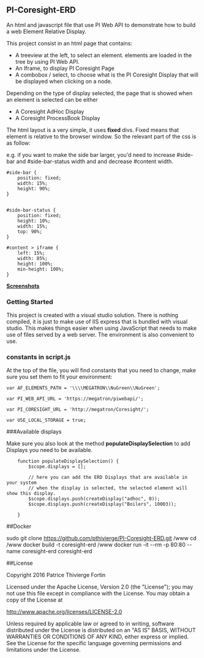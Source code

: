 ## PI-Coresight-ERD
An html and javascript file that use PI Web API to demonstrate how to build a web Element Relative Display.

This project consist in an html page that contains:

- A treeview at the left, to select an element.  elements are loaded in the tree by using PI Web API.
- An Iframe, to display PI Coresight Page
- A combobox / select, to choose what is the PI Coresight Display that will be displayed when clicking on a node.

Depending on the type of display selected, the page that is showed when an element is selected can be either
- A Coresight AdHoc Display
- A Coresight ProcessBook Display




The html layout is a very simple, it uses **fixed** divs.  Fixed means that element is relative to the browser window. So the relevant part of the css is as follow:

e.g. if you want to make the side bar larger, you'd need to increase #side-bar and #side-bar-status width and and decrease #content width.

	#side-bar {
	    position: fixed;
	    width: 15%;
	    height: 90%;
	}
		
	
	#side-bar-status {
	    position: fixed;
	    height: 10%;
	    width: 15%;
	    top: 90%;
	}
	
	#content > iframe {
	    left: 15%;
	    width: 85%;
	    height: 100%;
	    min-height: 100%;
	} 




**[Screenshots][1]**


### Getting Started

This project is created with a visual studio solution.  There is nothing compiled, it is just to make use of IIS express that is bundled with visual studio.  This makes things easier when using JavaScript that needs to make use of files served by a web server.  The environment is also convenient to use.

### constants in script.js

At the top of the file, you will find constants that you need to change, make sure you set them to fit your environment: 

    var AF_ELEMENTS_PATH = '\\\\MEGATRON\\NuGreen\\NuGreen';

    var PI_WEB_API_URL = 'https://megatron/piwebapi/';

    var PI_CORESIGHT_URL = 'http://megatron/Coresight/';

    var USE_LOCAL_STORAGE = true;


###Available displays

Make sure you also look at the method **populateDisplaySelection** to add Displays you need to be available.

        function populateDisplaySelection() {
            $scope.displays = [];

            // here you can add the ERD Displays that are available in your system
            // when the display is selected, the selected element will show this display.
            $scope.displays.push(createDisplay("adhoc", 0));
            $scope.displays.push(createDisplay("Boilers", 10003));

        }

##Docker

sudo git clone https://github.com/pthivierge/PI-Coresight-ERD.git /www
cd /www
docker build -t coresight-erd /www
docker run -it --rm -p 80:80 --name coresight-erd coresight-erd


##License

Copyright 2016 Patrice Thivierge Fortin 

Licensed under the Apache License, Version 2.0 (the "License"); you may not use this file except in compliance with the License. You may obtain a copy of the License at

http://www.apache.org/licenses/LICENSE-2.0

Unless required by applicable law or agreed to in writing, software distributed under the License is distributed on an "AS IS" BASIS, WITHOUT WARRANTIES OR CONDITIONS OF ANY KIND, either express or implied. See the License for the specific language governing permissions and limitations under the License.


[1]:https://github.com/pthivierge/PI-Coresight-ERD/wiki


